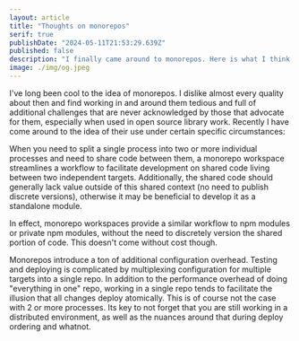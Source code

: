 ```yaml
---
layout: article
title: "Thoughts on monorepos"
serif: true
publishDate: "2024-05-11T21:53:29.639Z"
published: false
description: "I finally came around to monorepos. Here is what I think about them."
image: ./img/og.jpeg
---
```


I've long been cool to the idea of monorepos. I dislike almost every quality about then and find working in and around them tedious and full of additional challenges that are never acknowledged by those that advocate for them, especially when used in open source library work.
Recently I have come around to the idea of their use under certain specific circumstances:

When you need to split a single process into two or more individual processes and need to share code between them, a monorepo workspace streamlines a workflow to facilitate development on shared code living between two independent targets.
Additionally, the shared code should generally lack value outside of this shared context (no need to publish discrete versions), otherwise it may be beneficial to develop it as a standalone module.

In effect, monorepo workspaces provide a similar workflow to npm modules or private npm modules, without the need to discretely version the shared portion of code.
This doesn't come without cost though.

Monorepos introduce a ton of additional configuration overhead.
Testing and deploying is complicated by multiplexing configuration for multiple targets into a single repo. In addition to the performance overhead of doing "everything in one" repo, working in a single repo tends to facilitate the illusion that all changes deploy atomically.
This is of course not the case with 2 or more processes.
Its key to not forget that you are still working in a distributed environment, as well as the nuances around that during deploy ordering and whatnot.
